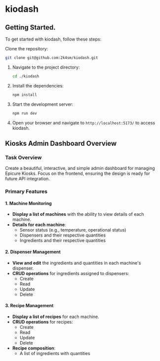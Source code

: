 # kiodash

## Getting Started.

To get started with kiodash, follow these steps:

Clone the repository:

```bash
git clone git@github.com:2k4sm/kiodash.git
```

1. Navigate to the project directory:
	```bash
	cd ./kiodash
	```

2. Install the dependencies:
	```bash
	npm install
	```

3. Start the development server:
	```bash
	npm run dev
	```

4. Open your browser and navigate to `http://localhost:5173/` to access kiodash.

## Kiosks Admin Dashboard Overview
### Task Overview

Create a beautiful, interactive, and simple admin dashboard for managing Epicure Kiosks. Focus on the frontend, ensuring the design is ready for future API integration.

### Primary Features
#### 1. Machine Monitoring
- **Display a list of machines** with the ability to view details of each machine.
- **Details for each machine**:
    - Sensor status (e.g., temperature, operational status)
    - Dispensers and their respective quantities
    - Ingredients and their respective quantities
#### 2. Dispenser Management
- **View and edit** the ingredients and quantities in each machine's dispenser.
- **CRUD operations** for ingredients assigned to dispensers:
    - Create
    - Read
    - Update
    - Delete
#### 3. Recipe Management
- **Display a list of recipes** for each machine.
- **CRUD operations** for recipes:
    - Create
    - Read
    - Update
    - Delete
- **Recipe composition**:
    - A list of ingredients with quantities

